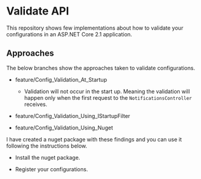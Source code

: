 # Validate API

This repository shows few implementations about how to validate your configurations in an ASP.NET Core 2.1 application.

## Approaches

The below branches show the approaches taken to validate configurations.

* feature/Config_Validation_At_Startup
  * Validation will not occur in the start up. Meaning the validation will happen only when the first request to the `NotificationsController` receives.
  
* feature/Config_Validation_Using_IStartupFilter
* feature/Config_Validation_Using_Nuget

I have created a nuget package with these findings and you can use it following the instructions below.

* Install the nuget package.

* Register your configurations.